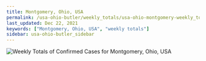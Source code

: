 ```yaml
---
title: Montgomery, Ohio, USA
permalink: /usa-ohio-butler/weekly_totals/usa-ohio-montgomery-weekly_totals.html
last_updated: Dec 22, 2021
keywords: ["Montgomery, Ohio, USA", "weekly totals"]
sidebar: usa-ohio-butler_sidebar
---
```


![Weekly Totals of Confirmed Cases for Montgomery, Ohio, USA](/covid_tracker/images/graphs/usa-ohio-montgomery-weekly_totals_graph.png)
